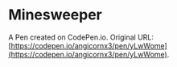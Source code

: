 # Minesweeper

A Pen created on CodePen.io. Original URL: [https://codepen.io/angicornx3/pen/yLwWome](https://codepen.io/angicornx3/pen/yLwWome).

